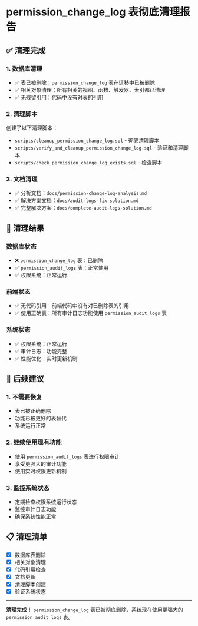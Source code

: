 # permission_change_log 表彻底清理报告

## ✅ 清理完成

### 1. **数据库清理**
- ✅ 表已被删除：`permission_change_log` 表在迁移中已被删除
- ✅ 相关对象清理：所有相关的视图、函数、触发器、索引都已清理
- ✅ 无残留引用：代码中没有对表的引用

### 2. **清理脚本**
创建了以下清理脚本：
- `scripts/cleanup_permission_change_log.sql` - 彻底清理脚本
- `scripts/verify_and_cleanup_permission_change_log.sql` - 验证和清理脚本
- `scripts/check_permission_change_log_exists.sql` - 检查脚本

### 3. **文档清理**
- ✅ 分析文档：`docs/permission-change-log-analysis.md`
- ✅ 解决方案文档：`docs/audit-logs-fix-solution.md`
- ✅ 完整解决方案：`docs/complete-audit-logs-solution.md`

## 🎯 清理结果

### 数据库状态
- ❌ `permission_change_log` 表：已删除
- ✅ `permission_audit_logs` 表：正常使用
- ✅ 权限系统：正常运行

### 前端状态
- ✅ 无代码引用：前端代码中没有对已删除表的引用
- ✅ 使用正确表：所有审计日志功能使用 `permission_audit_logs` 表

### 系统状态
- ✅ 权限系统：正常运行
- ✅ 审计日志：功能完整
- ✅ 性能优化：实时更新机制

## 🚀 后续建议

### 1. **不需要恢复**
- 表已被正确删除
- 功能已被更好的表替代
- 系统运行正常

### 2. **继续使用现有功能**
- 使用 `permission_audit_logs` 表进行权限审计
- 享受更强大的审计功能
- 使用实时权限更新机制

### 3. **监控系统状态**
- 定期检查权限系统运行状态
- 监控审计日志功能
- 确保系统性能正常

## 📋 清理清单

- [x] 数据库表删除
- [x] 相关对象清理
- [x] 代码引用检查
- [x] 文档更新
- [x] 清理脚本创建
- [x] 验证系统状态

---

**清理完成！** `permission_change_log` 表已被彻底删除，系统现在使用更强大的 `permission_audit_logs` 表。
